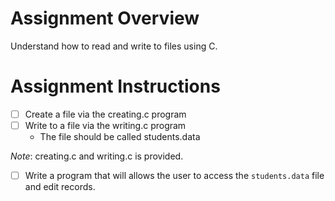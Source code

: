 # Assignment Overview

Understand how to read and write to files using C. 

# Assignment Instructions

- [ ] Create a file via the creating.c program 
- [ ] Write to a file via the writing.c program 
    - The file should be called students.data 

*Note*: creating.c and writing.c is provided. 

- [ ] Write a program that will allows the user to access the `students.data` file and edit records. 
